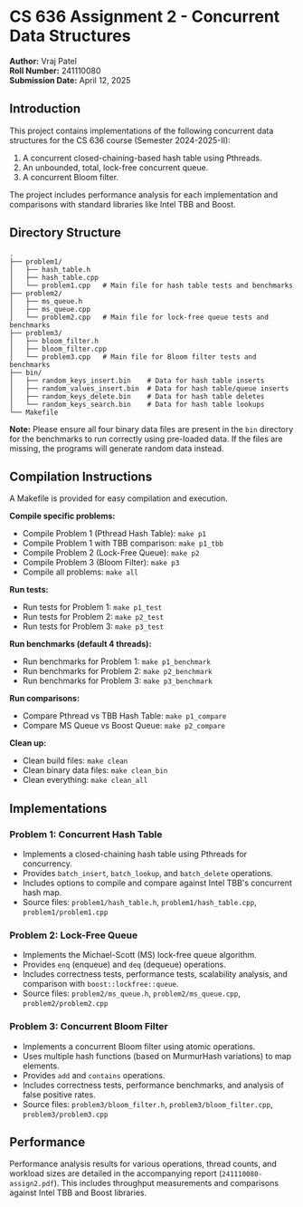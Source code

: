 # CS 636 Assignment 2 - Concurrent Data Structures

**Author:** Vraj Patel  
**Roll Number:** 241110080  
**Submission Date:** April 12, 2025

## Introduction

This project contains implementations of the following concurrent data structures for the CS 636 course (Semester 2024-2025-II):

1. A concurrent closed-chaining-based hash table using Pthreads.
2. An unbounded, total, lock-free concurrent queue.
3. A concurrent Bloom filter.

The project includes performance analysis for each implementation and comparisons with standard libraries like Intel TBB and Boost.

## Directory Structure

```
.
├── problem1/
│   ├── hash_table.h
│   ├── hash_table.cpp
│   └── problem1.cpp   # Main file for hash table tests and benchmarks
├── problem2/
│   ├── ms_queue.h
│   ├── ms_queue.cpp
│   └── problem2.cpp   # Main file for lock-free queue tests and benchmarks
├── problem3/
│   ├── bloom_filter.h
│   ├── bloom_filter.cpp
│   └── problem3.cpp   # Main file for Bloom filter tests and benchmarks
├── bin/
│   ├── random_keys_insert.bin    # Data for hash table inserts
│   ├── random_values_insert.bin  # Data for hash table/queue inserts
│   ├── random_keys_delete.bin    # Data for hash table deletes
│   └── random_keys_search.bin    # Data for hash table lookups
└── Makefile
```

**Note:** Please ensure all four binary data files are present in the `bin` directory for the benchmarks to run correctly using pre-loaded data. If the files are missing, the programs will generate random data instead.

## Compilation Instructions

A Makefile is provided for easy compilation and execution.

**Compile specific problems:**

* Compile Problem 1 (Pthread Hash Table): `make p1`
* Compile Problem 1 with TBB comparison: `make p1_tbb`
* Compile Problem 2 (Lock-Free Queue): `make p2`
* Compile Problem 3 (Bloom Filter): `make p3`
* Compile all problems: `make all`

**Run tests:**

* Run tests for Problem 1: `make p1_test`
* Run tests for Problem 2: `make p2_test`
* Run tests for Problem 3: `make p3_test`

**Run benchmarks (default 4 threads):**

* Run benchmarks for Problem 1: `make p1_benchmark`
* Run benchmarks for Problem 2: `make p2_benchmark`
* Run benchmarks for Problem 3: `make p3_benchmark`

**Run comparisons:**

* Compare Pthread vs TBB Hash Table: `make p1_compare`
* Compare MS Queue vs Boost Queue: `make p2_compare`

**Clean up:**

* Clean build files: `make clean`
* Clean binary data files: `make clean_bin`
* Clean everything: `make clean_all`

## Implementations

### Problem 1: Concurrent Hash Table

* Implements a closed-chaining hash table using Pthreads for concurrency.
* Provides `batch_insert`, `batch_lookup`, and `batch_delete` operations.
* Includes options to compile and compare against Intel TBB's concurrent hash map.
* Source files: `problem1/hash_table.h`, `problem1/hash_table.cpp`, `problem1/problem1.cpp`

### Problem 2: Lock-Free Queue

* Implements the Michael-Scott (MS) lock-free queue algorithm.
* Provides `enq` (enqueue) and `deq` (dequeue) operations.
* Includes correctness tests, performance tests, scalability analysis, and comparison with `boost::lockfree::queue`.
* Source files: `problem2/ms_queue.h`, `problem2/ms_queue.cpp`, `problem2/problem2.cpp`

### Problem 3: Concurrent Bloom Filter

* Implements a concurrent Bloom filter using atomic operations.
* Uses multiple hash functions (based on MurmurHash variations) to map elements.
* Provides `add` and `contains` operations.
* Includes correctness tests, performance benchmarks, and analysis of false positive rates.
* Source files: `problem3/bloom_filter.h`, `problem3/bloom_filter.cpp`, `problem3/problem3.cpp`

## Performance

Performance analysis results for various operations, thread counts, and workload sizes are detailed in the accompanying report (`241110080-assign2.pdf`). This includes throughput measurements and comparisons against Intel TBB and Boost libraries.